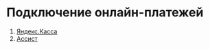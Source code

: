 # Подключение онлайн-платежей

1. [Яндекс.Касса](yandeks.kassa-yandex.kassa.md)
2. [Ассист](assist-assist.md)

